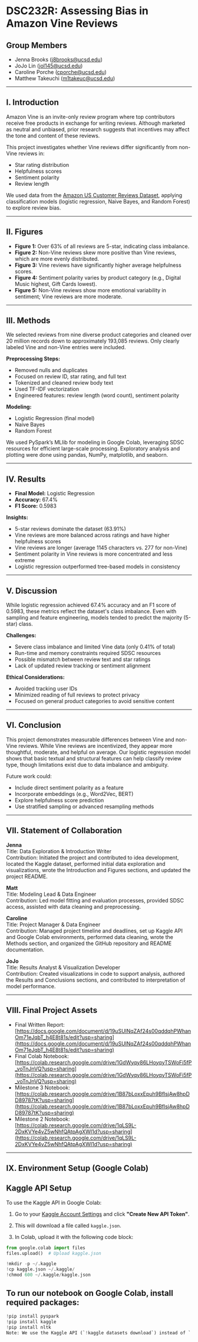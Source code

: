 # DSC232R: Assessing Bias in Amazon Vine Reviews

## Group Members
- Jenna Brooks ([j8brooks@ucsd.edu](mailto:j8brooks@ucsd.edu))
- JoJo Lin ([jol145@ucsd.edu](mailto:jol145@ucsd.edu))
- Caroline Porche ([cporche@ucsd.edu](mailto:cporche@ucsd.edu))
- Matthew Takeuchi ([m1takeuc@ucsd.edu](mailto:m1takeuc@ucsd.edu))

---

## I. Introduction

Amazon Vine is an invite-only review program where top contributors receive free products in exchange for writing reviews. Although marketed as neutral and unbiased, prior research suggests that incentives may affect the tone and content of these reviews.

This project investigates whether Vine reviews differ significantly from non-Vine reviews in:
- Star rating distribution
- Helpfulness scores
- Sentiment polarity
- Review length

We used data from the [Amazon US Customer Reviews Dataset](https://www.kaggle.com/datasets/cynthiarempel/amazon-us-customer-reviews-dataset), applying classification models (logistic regression, Naive Bayes, and Random Forest) to explore review bias.

---

## II. Figures

- **Figure 1:** Over 63% of all reviews are 5-star, indicating class imbalance.
- **Figure 2:** Non-Vine reviews skew more positive than Vine reviews, which are more evenly distributed.
- **Figure 3:** Vine reviews have significantly higher average helpfulness scores.
- **Figure 4:** Sentiment polarity varies by product category (e.g., Digital Music highest, Gift Cards lowest).
- **Figure 5:** Non-Vine reviews show more emotional variability in sentiment; Vine reviews are more moderate.

---

## III. Methods

We selected reviews from nine diverse product categories and cleaned over 20 million records down to approximately 193,085 reviews. Only clearly labeled Vine and non-Vine entries were included.

**Preprocessing Steps:**
- Removed nulls and duplicates
- Focused on review ID, star rating, and full text
- Tokenized and cleaned review body text
- Used TF-IDF vectorization
- Engineered features: review length (word count), sentiment polarity

**Modeling:**
- Logistic Regression (final model)
- Naive Bayes
- Random Forest

We used PySpark’s MLlib for modeling in Google Colab, leveraging SDSC resources for efficient large-scale processing. Exploratory analysis and plotting were done using pandas, NumPy, matplotlib, and seaborn.

---

## IV. Results

- **Final Model:** Logistic Regression  
- **Accuracy:** 67.4%  
- **F1 Score:** 0.5983  

**Insights:**
- 5-star reviews dominate the dataset (63.91%)
- Vine reviews are more balanced across ratings and have higher helpfulness scores
- Vine reviews are longer (average 1145 characters vs. 277 for non-Vine)
- Sentiment polarity in Vine reviews is more concentrated and less extreme
- Logistic regression outperformed tree-based models in consistency

---

## V. Discussion

While logistic regression achieved 67.4% accuracy and an F1 score of 0.5983, these metrics reflect the dataset's class imbalance. Even with sampling and feature engineering, models tended to predict the majority (5-star) class.

**Challenges:**
- Severe class imbalance and limited Vine data (only 0.41% of total)
- Run-time and memory constraints required SDSC resources
- Possible mismatch between review text and star ratings
- Lack of updated review tracking or sentiment alignment

**Ethical Considerations:**
- Avoided tracking user IDs
- Minimized reading of full reviews to protect privacy
- Focused on general product categories to avoid sensitive content

---

## VI. Conclusion

This project demonstrates measurable differences between Vine and non-Vine reviews. While Vine reviews are incentivized, they appear more thoughtful, moderate, and helpful on average. Our logistic regression model shows that basic textual and structural features can help classify review type, though limitations exist due to data imbalance and ambiguity.

Future work could:
- Include direct sentiment polarity as a feature
- Incorporate embeddings (e.g., Word2Vec, BERT)
- Explore helpfulness score prediction
- Use stratified sampling or advanced resampling methods

---

## VII. Statement of Collaboration

**Jenna**  
Title: Data Exploration & Introduction Writer  
Contribution: Initiated the project and contributed to idea development, located the Kaggle dataset, performed initial data exploration and visualizations, wrote the Introduction and Figures sections, and updated the project README.

**Matt**  
Title: Modeling Lead & Data Engineer  
Contribution: Led model fitting and evaluation processes, provided SDSC access, assisted with data cleaning and preprocessing.

**Caroline**  
Title: Project Manager & Data Engineer  
Contribution: Managed project timeline and deadlines, set up Kaggle API and Google Colab environments, performed data cleaning, wrote the Methods section, and organized the GitHub repository and README documentation.

**JoJo**  
Title: Results Analyst & Visualization Developer  
Contribution: Created visualizations in code to support analysis, authored the Results and Conclusions sections, and contributed to interpretation of model performance.

---

## VIII. Final Project Assets

- Final Written Report: [https://docs.google.com/document/d/19uSUlNqZAf24s00qddqhPWhanOm71eJqbT_h4E8t81s/edit?usp=sharing](https://docs.google.com/document/d/19uSUlNqZAf24s00qddqhPWhanOm71eJqbT_h4E8t81s/edit?usp=sharing)
- Final Colab Notebook: [https://colab.research.google.com/drive/1GdWyqy86LHoyqyTSWoFi5fP_voTnJnVQ?usp=sharing](https://colab.research.google.com/drive/1GdWyqy86LHoyqyTSWoFi5fP_voTnJnVQ?usp=sharing)  
- Milestone 3 Notebook: [https://colab.research.google.com/drive/1B87bLoxxEpuh9BflsjAw8hpDD89787tK?usp=sharing](https://colab.research.google.com/drive/1B87bLoxxEpuh9BflsjAw8hpDD89787tK?usp=sharing)  
- Milestone 2 Notebook: [https://colab.research.google.com/drive/1qLS9L-2DxKVYe4vZ5wNhfQAtpAgXWI1d?usp=sharing](https://colab.research.google.com/drive/1qLS9L-2DxKVYe4vZ5wNhfQAtpAgXWI1d?usp=sharing)  



---

## IX. Environment Setup (Google Colab)

## Kaggle API Setup

To use the Kaggle API in Google Colab:

1. Go to your [Kaggle Account Settings](https://www.kaggle.com/account) and click **"Create New API Token"**.
2. This will download a file called `kaggle.json`.

3. In Colab, upload it with the following code block:

```python
from google.colab import files
files.upload()  # Upload kaggle.json

!mkdir -p ~/.kaggle
!cp kaggle.json ~/.kaggle/
!chmod 600 ~/.kaggle/kaggle.json
```


## To run our notebook on Google Colab, install required packages:

```python
!pip install pyspark
!pip install kaggle
!pip install nltk
Note: We use the Kaggle API (`!kaggle datasets download`) instead of `!wget` because the Amazon review dataset requires authentication via a Kaggle API key. This is functionally equivalent to `wget` but secure.
```
